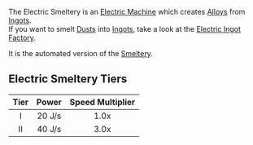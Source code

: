 The Electric Smeltery is an [Electric Machine](https://github.com/Slimefun/Slimefun4/wiki/Electric-Machines) which creates [Alloys](https://github.com/Slimefun/Slimefun4/wiki/Ingots#Alloys) from [Ingots](https://github.com/Slimefun/Slimefun4/wiki/Ingots).  
If you want to smelt [Dusts](https://github.com/Slimefun/Slimefun4/wiki/Dusts) into [Ingots](https://github.com/Slimefun/Slimefun4/wiki/Ingots), take a look at the [Electric Ingot Factory](https://github.com/Slimefun/Slimefun4/wiki/Electric-Ingot-Factory).

It is the automated version of the [Smeltery](https://github.com/Slimefun/Slimefun4/wiki/Smeltery).

## Electric Smeltery Tiers

| Tier | Power  | Speed Multiplier |
| :--: | :----: | :--------------: |
| I    | 20 J/s | 1.0x             |
| II   | 40 J/s | 3.0x             |
